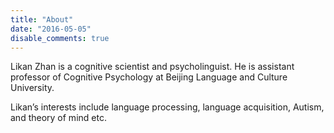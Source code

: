 ```yaml
---
title: "About"
date: "2016-05-05"
disable_comments: true
---
```


Likan Zhan is a cognitive scientist and psycholinguist. He is assistant professor of Cognitive Psychology at Beijing Language and Culture University.

Likan’s interests include language processing, language acquisition, Autism, and theory of mind etc.
